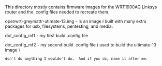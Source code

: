 This directory mostly contains firmware images for the WRT1900AC Linksys router and the .config files needed to recreate them.

  openwrt-greymattr-utimate-13.img - Is an image I built with many extra packages for usb, filesystems, pentesting, and media.
  
  dot_config_mf1 - my first build .config file
  
  dot_config_mf2 - my second build .config file ( used to build the ultimate-13 image )
  
`don't do anything I wouldn't do.  And if you do, name it after me.`



